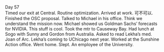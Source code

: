 Day 57  
Timed our exit at Central. Routine optimization. Arrived at work. 可不可以. Finished the OSC proposal. Talked to Michael in his office. Think we understand the mission now. Michael showed us Goldman Sachs’ forecasts for NVIDIA. This stuff is cool. Took the mtr to Causeway Bay. Had lunch at Sogo with Sunny and Gordon from Australia. Asked to read Lekha’s med. Joan of Arc. Lekha’s coming to UChicago next year. Worked at the Sunshine Action office. Went home. Slept. An employee of the University.